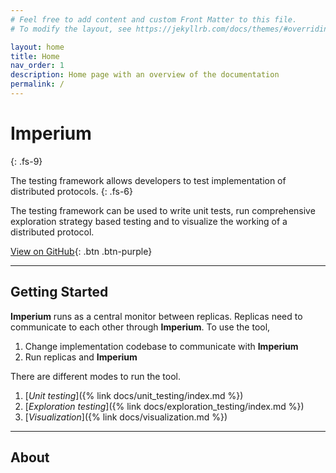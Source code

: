 ```yaml
---
# Feel free to add content and custom Front Matter to this file.
# To modify the layout, see https://jekyllrb.com/docs/themes/#overriding-theme-defaults

layout: home
title: Home
nav_order: 1
description: Home page with an overview of the documentation
permalink: /
---
```


# Imperium
{: .fs-9}

The testing framework allows developers to test implementation of distributed protocols. 
{: .fs-6}

The testing framework can be used to write unit tests, run comprehensive exploration strategy based testing and to visualize the working of a distributed protocol.

[View on GitHub](https://github.com/ds-test-framework/scheduler){: .btn .btn-purple}

---

## Getting Started

**Imperium** runs as a central monitor between replicas. Replicas need to communicate to each other through **Imperium**. To use the tool,

1. Change implementation codebase to communicate with **Imperium**
2. Run replicas and **Imperium**

There are different modes to run the tool.

1. [_Unit testing_]({% link docs/unit_testing/index.md %})
2. [_Exploration testing_]({% link docs/exploration_testing/index.md %})
3. [_Visualization_]({% link docs/visualization.md %})

---

## About

